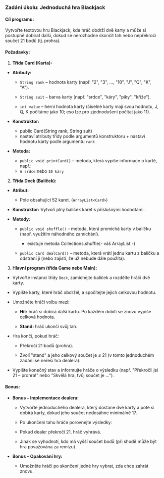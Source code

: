 ### Zadání úkolu: Jednoduchá hra Blackjack

#### Cíl programu:

Vytvořte textovou hru Blackjack, kde hráč obdrží dvě karty a může si postupně dobírat další, dokud se nerozhodne skončit
tah nebo nepřekročí součet 21 bodů (tj. prohra).

#### Požadavky:

1. **Třída Card (Karta):**

- **Atributy:**

    - `String rank` – hodnota karty (např. "2", "3", ..., "10", "J", "Q", "K", "A").

    - `String suit` – barva karty (např. "srdce", "káry", "piky", "kříže").

    - `int value` – herní hodnota karty (číselné karty mají svou hodnotu, J, Q, K počítáme jako 10; eso lze pro
      zjednodušení počítat jako 11).

- **Konstruktor:**
    - public Card(String rank, String suit)
    - nastaví atributy třídy podle argumentů konstruktoru + nastaví hodnotu karty podle argumentu `rank`

- **Metoda:**

    - `public void printCard()` – metoda, která vypíše informace o kartě, např.:
    - `A srdce` nebo `10 káry`

2. **Třída Deck (Balíček):**

- **Atribut:**

    - Pole obsahující 52 karet. (`ArrayList<Card>`)

- **Konstruktor:**  Vytvoří plný balíček karet s příslušnými hodnotami.

- **Metody:**

    - `public void shuffle()` – metoda, která promíchá karty v balíčku (např. využitím náhodného zamíchání).
      - existuje metoda Collections.shuffle(- váš ArrayList -)

    - `public Card dealCard()` – metoda, která vrátí jednu kartu z balíčku a odstraní ji (nebo zajistí, že už nebude
      dále použita).

3. **Hlavní program (třída Game nebo Main):**

- Vytvořte instanci třídy `Deck`, zamíchejte balíček a rozdělte hráči dvě karty.

- Vypište karty, které hráč obdržel, a spočítejte jejich celkovou hodnotu.

- Umožněte hráči volbu mezi:

    - **Hit:**  hráč si dobírá další kartu. Po každém dobití se znovu vypíše celková hodnota.
 
    - **Stand:**  hráč ukončí svůj tah.

- Hra končí, pokud hráč:

    - Překročí 21 bodů (prohra).
 
    - Zvolí "stand" a jeho celkový součet je ≤ 21 (v tomto jednoduchém zadání se neřeší hra dealera).

- Vypište konečný stav a informujte hráče o výsledku (např. "Překročil jsi 21 – prohra!" nebo "Skvělá hra, tvůj součet
  je ...").

#### Bonus:

- **Bonus – Implementace dealera:**

    - Vytvořte jednoduchého dealera, který dostane dvě karty a poté si dobírá karty, dokud jeho součet nedosáhne
      minimálně 17.

    - Po ukončení tahu hráče porovnejte výsledky:

    - Pokud dealer překročí 21, hráč vyhrává.
 
    - Jinak se vyhodnotí, kdo má vyšší součet bodů (při shodě může být hra považována za remízu).

- **Bonus – Opakování hry:**

    - Umožněte hráči po skončení jedné hry vybrat, zda chce zahrát znovu.


